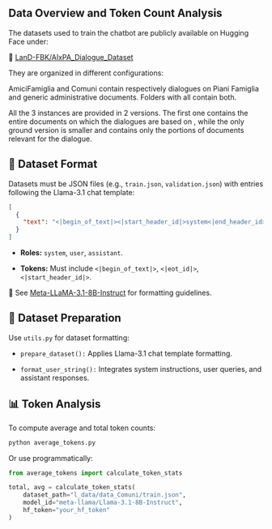 
## Data Overview and Token Count Analysis

The datasets used to train the chatbot are publicly available on Hugging Face under:

🔗 [LanD-FBK/AIxPA_Dialogue_Dataset](https://huggingface.co/datasets/LanD-FBK/AIxPA_Dialogue_Dataset)

They are organized in different configurations:

AmiciFamiglia and Comuni contain respectively dialogues on Piani Famiglia and generic administrative documents. Folders with all contain both.

All the 3 instances are provided in 2 versions. The first one contains the entire documents on which the dialogues are based on , while the only ground version is smaller and contains only the portions of documents relevant for the dialogue.


## 📝 Dataset Format

Datasets must be JSON files (e.g., `train.json`, `validation.json`) with entries following the Llama-3.1 chat template:

```json
[
  {
    "text": "<|begin_of_text|><|start_header_id|>system<|end_header_id>\nYou are a helpful assistant.<|eot_id><|start_header_id|>user<|end_header_id>\nHow do I apply for a birth certificate?<|eot_id><|start_header_id|>assistant<|end_header_id>\nYou can apply at your local registry office...<|eot_id>"
  }
]
```

- **Roles:** `system`, `user`, `assistant`.

- **Tokens:** Must include `<|begin_of_text|>`, `<|eot_id|>`, `<|start_header_id|>`.


🔗 See [Meta-LLaMA-3.1-8B-Instruct](https://huggingface.co/meta-llama/Meta-Llama-3-8B-Instruct) for formatting guidelines.

## 🧹 Dataset Preparation

Use `utils.py` for dataset formatting:

- `prepare_dataset():` Applies Llama-3.1 chat template formatting.

- `format_user_string():` Integrates system instructions, user queries, and assistant responses.

## 📊 Token Analysis

To compute average and total token counts:

```python
python average_tokens.py
```

Or use programmatically:

```python
from average_tokens import calculate_token_stats

total, avg = calculate_token_stats(
    dataset_path="l_data/data_Comuni/train.json",
    model_id="meta-llama/Llama-3.1-8B-Instruct",
    hf_token="your_hf_token"
)
```
